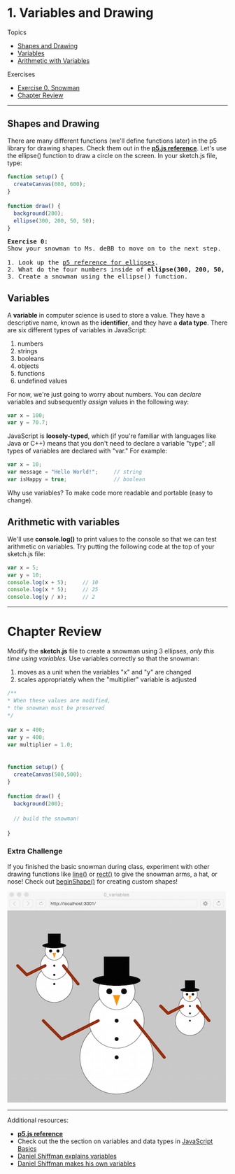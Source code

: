 # 1. Variables and Drawing

Topics
* [Shapes and Drawing](#shapes-and-drawing)
* [Variables](#variables)
* [Arithmetic with Variables](#arithmetic-with-variables)

Exercises
* [Exercise 0. Snowman](#ex0)
* [Chapter Review](#chapter-review)

---

## Shapes and Drawing
There are many different functions (we'll define functions later) in the p5 library for drawing shapes. Check them out in the [**p5.js reference**](http://p5js.org/reference/). Let's use the ellipse() function to draw a circle on the screen. In your sketch.js file, type:

```javascript
function setup() {
  createCanvas(600, 600);
}

function draw() {
  background(200);
  ellipse(300, 200, 50, 50);
}
```
<a name="ex0"></a>
<pre>
<b>Exercise 0:</b>
Show your snowman to Ms. deBB to move on to the next step.

1. Look up the <a href="https://p5js.org/reference/">p5 reference for ellipses</a>.
2. What do the four numbers inside of <b>ellipse(300, 200, 50, 50);</b> represent?
3. Create a snowman using the ellipse() function.
</pre>

## Variables

A **variable** in computer science is used to store a value. They have a descriptive name, known as the **identifier**, and they have a **data type**. There are six different types of variables in JavaScript:
  1. numbers
  2. strings
  3. booleans
  4. objects
  5. functions
  6. undefined values

For now, we're just going to worry about numbers. You can *declare* variables and subsequently *assign* values in the following way:

```JavaScript
var x = 100;
var y = 70.7;                
```

JavaScript is **loosely-typed**, which (if you're familiar with languages like Java or C++) means that you don't need to declare a variable "type"; all types of variables are declared with "var." For example:

```JavaScript
var x = 10;
var message = "Hello World!";     // string
var isHappy = true;               // boolean
```

Why use variables? To make code more readable and portable (easy to change).


## Arithmetic with variables

We'll use **console.log()** to print values to the console so that we can test arithmetic on variables. Try putting the following code at the top of your sketch.js file:

```JavaScript
var x = 5;
var y = 10;
console.log(x + 5);     // 10
console.log(x * 5);     // 25
console.log(y / x);     // 2
```

---

# Chapter Review

Modify the **sketch.js** file to create a snowman using 3 ellipses, *only this time using variables.* Use variables correctly so that the snowman:

1. moves as a unit when the variables "x" and "y" are changed
2. scales appropriately when the "multiplier" variable is adjusted

```javascript
/**
* When these values are modified,
* the snowman must be preserved
*/

var x = 400;
var y = 400;
var multiplier = 1.0;


function setup() {
  createCanvas(500,500);
}

function draw() {
  background(200);

  // build the snowman!

}
```

### Extra Challenge

If you finished the basic snowman during class, experiment with other drawing functions like [line()](https://p5js.org/reference/#/p5/line) or [rect()](https://p5js.org/reference/#/p5/rect) to give the snowman arms, a hat, or nose! Check out [beginShape()](https://p5js.org/reference/#/p5/beginShape) for creating custom shapes!

![alt text](images/snowmen.png)

---
Additional resources:  
* [**p5.js reference**](http://p5js.org/reference/)
* Check out the the section on variables and data types in [JavaScript Basics](https://github.com/robynitp/networkedmedia/wiki/Javascript-Basics)
* [Daniel Shiffman explains variables](https://www.youtube.com/watch?v=RnS0YNuLfQQ)
* [Daniel Shiffman makes his own variables](https://www.youtube.com/watch?v=Bn_B3T_Vbxs)
